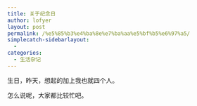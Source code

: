 ```yaml
---
title: 关于纪念日
author: lofyer
layout: post
permalink: /%e5%85%b3%e4%ba%8e%e7%ba%aa%e5%bf%b5%e6%97%a5/
simplecatch-sidebarlayout:
  - 
categories:
  - 生活杂记
---
```

生日，昨天，想起的加上我也就四个人。

怎么说呢，大家都比较忙吧。